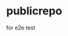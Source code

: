 # publicrepo
for e2e test






































































































































































































































































































































































































































































































































































































































































































































































































































































































































































































































































